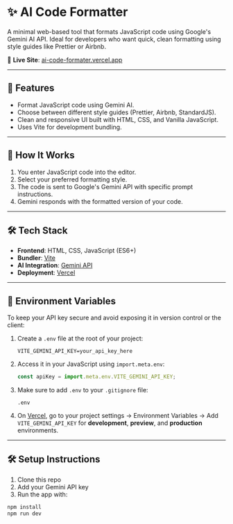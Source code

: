 # ✨ AI Code Formatter

A minimal web-based tool that formats JavaScript code using Google's Gemini AI API. Ideal for developers who want quick, clean formatting using style guides like Prettier or Airbnb.

🔗 **Live Site**: [ai-code-formater.vercel.app](https://ai-code-formater.vercel.app)

---

## 📌 Features

- Format JavaScript code using Gemini AI.
- Choose between different style guides (Prettier, Airbnb, StandardJS).
- Clean and responsive UI built with HTML, CSS, and Vanilla JavaScript.
- Uses Vite for development bundling.

---

## 🧠 How It Works

1. You enter JavaScript code into the editor.
2. Select your preferred formatting style.
3. The code is sent to Google's Gemini API with specific prompt instructions.
4. Gemini responds with the formatted version of your code.

---

## 🛠 Tech Stack

- **Frontend**: HTML, CSS, JavaScript (ES6+)
- **Bundler**: [Vite](https://vitejs.dev/)
- **AI Integration**: [Gemini API](https://makersuite.google.com/)
- **Deployment**: [Vercel](https://vercel.com)

---

## 🔐 Environment Variables

To keep your API key secure and avoid exposing it in version control or the client:

1. Create a `.env` file at the root of your project:

    ```env
    VITE_GEMINI_API_KEY=your_api_key_here
    ```

2. Access it in your JavaScript using `import.meta.env`:

    ```javascript
    const apiKey = import.meta.env.VITE_GEMINI_API_KEY;
    ```

3. Make sure to add `.env` to your `.gitignore` file:

    ```gitignore
    .env
    ```

4. On [Vercel](https://vercel.com), go to your project settings → Environment Variables → Add `VITE_GEMINI_API_KEY` for **development**, **preview**, and **production** environments.

---


## 🛠 Setup Instructions

1. Clone this repo
2. Add your Gemini API key
3. Run the app with:
```bash
npm install
npm run dev
